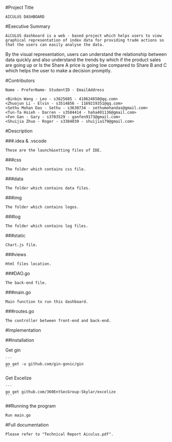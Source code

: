 #Project Title

    AICULUS DASHBOARD

#Executive Summary

    AiCULUS dashboard is a web - based project which helps users to view graphical representation of index data for providing trade actions so that the users can easily analyse the data. 

By the visual representation, users can understand the relationship between data quickly and also understand the trends by which if the product sales are going up or Is the Share A price is going low compared to Share B and C which helps the user to make a decision promptly.

#Contributors

    Name - PreferName- StudentID - EmailAddress

    <Binbin Wang - Leo - s3625685 - 418624658@qq.com>
    <Zhuojun Li - Elvin - s3514856 - 1169219351@qq.com>
    <Sethu Mohan Das - Sethu - s3630734 - sethumohandas@gmail.com>
    <Tun-Ta Hsieh - Darren - s3584414 - haha401136@gmail.com>
    <Fen Gan - Gary - s3703529 - ganfen9173@gmail.com>
    <Shuijia Zhuo - Roger - s3384039 - shuijia179@gmail.com>

#Description

###.idea & .vscode

    These are the launch&setting files of IDE.

###css

    The folder which contains css file.

###data

    The folder which contains data files. 

###img

    The folder which contains logos. 

###log

    The folder which contains log files.

###static

    Chart.js file.

###views

    Html files location.

###DAO.go

    The back-end file.

###main.go

    Main function to run this dashboard.

###routes.go

    The controller between front-end and back-end.

#Implementation  

##Installation

Get gin

    ```
    go get -u github.com/gin-gonic/gin
    ```

Get Excelize

    ```
    go get github.com/360EntSecGroup-Skylar/excelize
    ```

##Running the program

    Run main.go


#Full documentation

    Please refer to "Technical Report Aiculus.pdf". 
